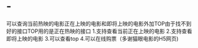 # -
可以查询当前热映的电影正在上映的电影和即将上映的电影外加TOP由于找不到好的接口TOP用的是正在热映的接口
1.支持查看当前正在上映的电影
2.支持查看即将上映的电影
3.可以查看top
4.可以在线购票（多谢猫眼电影的H5网页)
